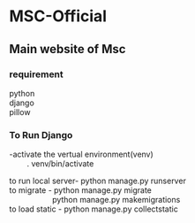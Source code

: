 # MSC-Official
## Main website of Msc
### requirement<br>
python <br>
django <br>
pillow <br>

### To Run Django
-activate the vertual environment(venv) <br>
&emsp;&emsp; . venv/bin/activate

to run local server-   python manage.py runserver<br>
to migrate - python manage.py migrate<br>
&emsp;&emsp;&emsp;&emsp;&emsp;&nbsp; python manage.py makemigrations<br>
to load static - python manage.py collectstatic<br>
<br>
<br>
